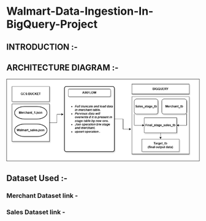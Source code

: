 # Walmart-Data-Ingestion-In-BigQuery-Project 

## INTRODUCTION :-











## ARCHITECTURE DIAGRAM :-

![Project Architecture](Walmart_p1.drawio.png)



## Dataset Used  :-
### Merchant Dataset link -

### Sales Dataset link -


